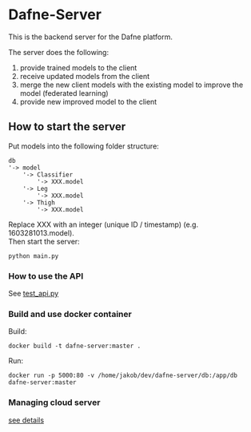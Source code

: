 # Dafne-Server

This is the backend server for the Dafne platform.

The server does the following:
1. provide trained models to the client
2. receive updated models from the client
3. merge the new client models with the existing model to improve the model (federated learning)
4. provide new improved model to the client

## How to start the server
Put models into the following folder structure:
```
db
'-> model
    '-> Classifier
        '-> XXX.model
    '-> Leg
        '-> XXX.model
    '-> Thigh
        '-> XXX.model
```
Replace XXX with an integer (unique ID / timestamp) (e.g. 1603281013.model).  
Then start the server:  
```
python main.py
```


### How to use the API
See [test_api.py](test_api.py)


### Build and use docker container
Build:
```
docker build -t dafne-server:master .
```

Run:
``` 
docker run -p 5000:80 -v /home/jakob/dev/dafne-server/db:/app/db dafne-server:master
``` 


### Managing cloud server

[see details](server_setup.md)

